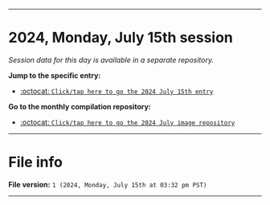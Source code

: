 
***

# 2024, Monday, July 15th session

_Session data for this day is available in a separate repository._

**Jump to the specific entry:**

- [:octocat: `Click/tap here to go the 2024 July 15th entry`](https://github.com/seanpm2001/SeansLifeArchive_Images_MotorWorld_CarFactory_Y2024_V7/tree/SeansLifeArchive_Images_MotorWorld_CarFactory_Y2024_V7_Main-dev/2024/07_July/15/)

**Go to the monthly compilation repository:**

- [:octocat: `Click/tap here to go the 2024 July image repository`](https://github.com/seanpm2001/SeansLifeArchive_Images_MotorWorld_CarFactory_Y2024_V7/)

***

# File info

**File version:** `1 (2024, Monday, July 15th at 03:32 pm PST)`

***
